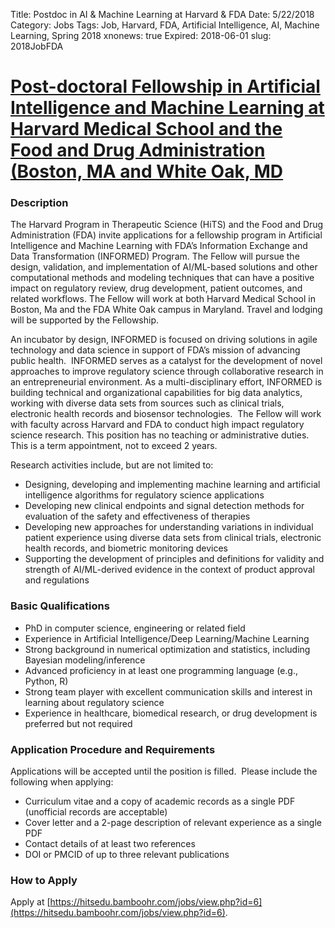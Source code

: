Title: Postdoc in AI & Machine Learning at Harvard & FDA
Date: 5/22/2018
Category: Jobs
Tags: Job, Harvard, FDA, Artificial Intelligence, AI, Machine Learning, Spring 2018
xnonews: true
Expired: 2018-06-01
slug: 2018JobFDA
# [Post-doctoral Fellowship in Artificial Intelligence and Machine Learning at Harvard Medical School and the Food and Drug Administration (Boston, MA and White Oak, MD](https://hitsedu.bamboohr.com/jobs/view.php?id=6)

### Description

The Harvard Program in Therapeutic Science (HiTS) and the Food and Drug Administration (FDA) invite applications for a fellowship program in Artificial Intelligence and Machine Learning with FDA’s Information Exchange and Data Transformation (INFORMED) Program. The Fellow will pursue the design, validation, and implementation of AI/ML-based solutions and other computational methods and modeling techniques that can have a positive impact on regulatory review, drug development, patient outcomes, and related workflows. The Fellow will work at both Harvard Medical School in Boston, Ma and the FDA White Oak campus in Maryland. Travel and lodging will be supported by the Fellowship.

An incubator by design, INFORMED is focused on driving solutions in agile technology and data science in support of FDA’s mission of advancing public health.  INFORMED serves as a catalyst for the development of novel approaches to improve regulatory science through collaborative research in an entrepreneurial environment. As a multi-disciplinary effort, INFORMED is building technical and organizational capabilities for big data analytics, working with diverse data sets from sources such as clinical trials, electronic health records and biosensor technologies.  
The Fellow will work with faculty across Harvard and FDA to conduct high impact regulatory science research. This position has no teaching or administrative duties.  This is a term appointment, not to exceed 2 years.

Research activities include, but are not limited to:

* Designing, developing and implementing machine learning and artificial intelligence algorithms for regulatory science applications  
* Developing new clinical endpoints and signal detection methods for evaluation of the safety and effectiveness of therapies
* Developing new approaches for understanding variations in individual patient experience using diverse data sets from clinical trials, electronic health records, and biometric monitoring devices 
* Supporting the development of principles and definitions for validity and strength of AI/ML-derived evidence in the context of product approval and regulations 

### Basic Qualifications

* PhD in computer science, engineering or related field
* Experience in Artificial Intelligence/Deep Learning/Machine Learning 
* Strong background in numerical optimization and statistics, including Bayesian modeling/inference
* Advanced proficiency in at least one programming language (e.g., Python, R) 
* Strong team player with excellent communication skills and interest in learning about regulatory science
* Experience in healthcare, biomedical research, or drug development is preferred but not required

### Application Procedure and Requirements
Applications will be accepted until the position is filled.  Please include the following when applying:

* Curriculum vitae and a copy of academic records as a single PDF (unofficial records are acceptable) 
* Cover letter and a 2-page description of relevant experience as a single PDF
* Contact details of at least two references
* DOI or PMCID of up to three relevant publications

### How to Apply

Apply at  [https://hitsedu.bamboohr.com/jobs/view.php?id=6](https://hitsedu.bamboohr.com/jobs/view.php?id=6).